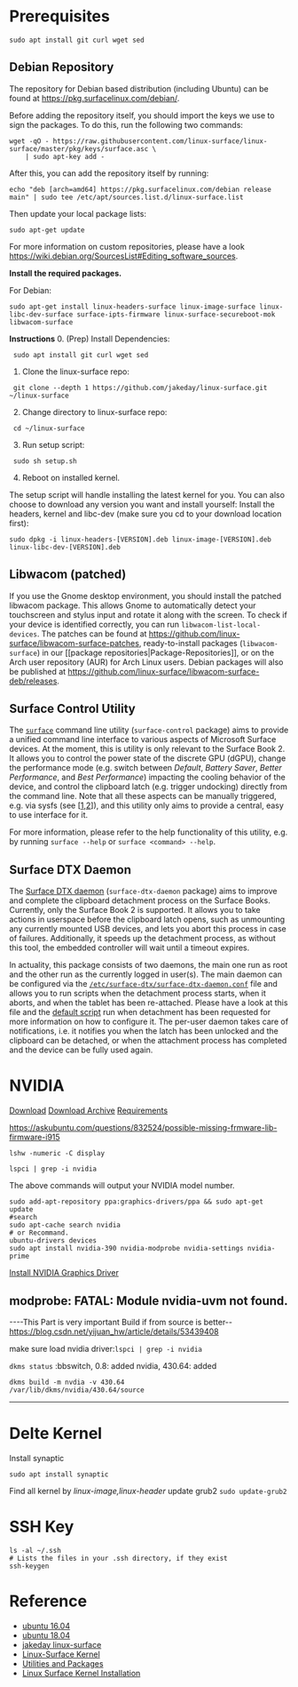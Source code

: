 # Prerequisites
```
sudo apt install git curl wget sed
```
## Debian Repository

The repository for Debian based distribution (including Ubuntu) can be found at https://pkg.surfacelinux.com/debian/.

Before adding the repository itself, you should import the keys we use to sign the packages.
To do this, run the following two commands:

```
wget -qO - https://raw.githubusercontent.com/linux-surface/linux-surface/master/pkg/keys/surface.asc \
    | sudo apt-key add -
```

After this, you can add the repository itself by running:

```
echo "deb [arch=amd64] https://pkg.surfacelinux.com/debian release main" | sudo tee /etc/apt/sources.list.d/linux-surface.list
```

Then update your local package lists:

```
sudo apt-get update
```

For more information on custom repositories, please have a look
https://wiki.debian.org/SourcesList#Editing_software_sources.

**Install the required packages.**

   For Debian:
   ```
   sudo apt-get install linux-headers-surface linux-image-surface linux-libc-dev-surface surface-ipts-firmware linux-surface-secureboot-mok libwacom-surface
   ```

**Instructions**
0. (Prep) Install Dependencies:
  ```
   sudo apt install git curl wget sed
  ```
1. Clone the linux-surface repo:
  ```
   git clone --depth 1 https://github.com/jakeday/linux-surface.git ~/linux-surface
  ```
2. Change directory to linux-surface repo:
  ```
   cd ~/linux-surface
  ```
3. Run setup script:
  ```
   sudo sh setup.sh
  ```
4. Reboot on installed kernel.

The setup script will handle installing the latest kernel for you. You can also choose to download any version you want and install yourself:
Install the headers, kernel and libc-dev (make sure you cd to your download location first):

  ```
  sudo dpkg -i linux-headers-[VERSION].deb linux-image-[VERSION].deb linux-libc-dev-[VERSION].deb
  ```


## Libwacom (patched)

If you use the Gnome desktop environment, you should install the patched libwacom package.
This allows Gnome to automatically detect your touchscreen and stylus input and rotate it along with the screen.
To check if your device is identified correctly, you can run `libwacom-list-local-devices`.
The patches can be found at https://github.com/linux-surface/libwacom-surface-patches, ready-to-install packages (`libwacom-surface`) in our [[package repositories|Package-Repositories]], or on the Arch user repository (AUR) for Arch Linux users.
Debian packages will also be published at https://github.com/linux-surface/libwacom-surface-deb/releases.


## Surface Control Utility

The [`surface`][surface-control] command line utility (`surface-control` package) aims to provide a unified command line interface to various aspects of Microsoft Surface devices.
At the moment, this is utility is only relevant to the Surface Book 2.
It allows you to control the power state of the discrete GPU (dGPU), change the performance mode (e.g. switch between _Default_, _Battery Saver_, _Better Performance_, and _Best Performance_) impacting the cooling behavior of the device, and control the clipboard latch (e.g. trigger undocking) directly from the command line.
Note that all these aspects can be manually triggered, e.g. via sysfs (see [[1][surface-acpi-perfmode],[2][surface-dgpu]]), and this utility only aims to provide a central, easy to use interface for it.

For more information, please refer to the help functionality of this utility, e.g. by running `surface --help` or `surface <command> --help`.


## Surface DTX Daemon

The [Surface DTX daemon][surface-dtx-daemon] (`surface-dtx-daemon` package) aims to improve and complete the clipboard detachment process on the Surface Books.
Currently, only the Surface Book 2 is supported.
It allows you to take actions in userspace before the clipboard latch opens, such as unmounting any currently mounted USB devices, and lets you abort this process in case of failures.
Additionally, it speeds up the detachment process, as without this tool, the embedded controller will wait until a timeout expires.

In actuality, this package consists of two daemons, the main one run as root and the other run as the currently logged in user(s).
The main daemon can be configured via the [`/etc/surface-dtx/surface-dtx-daemon.conf`](https://github.com/linux-surface/surface-dtx-daemon/blob/master/etc/dtx/surface-dtx-daemon.conf) file and allows you to run scripts when the detachment process starts, when it aborts, and when the tablet has been re-attached.
Please have a look at this file and the [default script](https://github.com/linux-surface/surface-dtx-daemon/blob/master/etc/dtx/detach.sh) run when detachment has been requested for more information on how to configure it.
The per-user daemon takes care of notifications, i.e. it notifies you when the latch has been unlocked and the clipboard can be detached, or when the attachment process has completed and the device can be fully used again.


[surface-control]: https://github.com/linux-surface/surface-control
[surface-acpi-perfmode]: https://github.com/linux-surface/surface-aggregator-module#setting-the-performance-mode
[surface-dgpu]: https://github.com/linux-surface/surface-aggregator-module#controlling-the-dgpu-power-state
[surface-dtx-daemon]: https://github.com/linux-surface/surface-dtx-daemon
[surface-fix-eraser]: https://github.com/linux-surface/surface-fix-eraser
# NVIDIA
[Download](https://www.nvidia.com/Download/index.aspx?lang=en-us)
[Download Archive](https://www.nvidia.com/en-us/drivers/unix/)
[Requirements](http://us.download.nvidia.com/XFree86/Linux-x86_64/384.69/README/minimumrequirements.html)

https://askubuntu.com/questions/832524/possible-missing-frmware-lib-firmware-i915
```
lshw -numeric -C display

lspci | grep -i nvidia
```
The above commands will output your NVIDIA model number.

```
sudo add-apt-repository ppa:graphics-drivers/ppa && sudo apt-get update
#search 
sudo apt-cache search nvidia 
# or Recommand.
ubuntu-drivers devices
sudo apt install nvidia-390 nvidia-modprobe nvidia-settings nvidia-prime
```
[Install NVIDIA Graphics Driver](https://gist.github.com/wangruohui/df039f0dc434d6486f5d4d098aa52d07#remove-previous-installations--important-)

## modprobe: FATAL: Module nvidia-uvm not found.
----This Part is very important Build if from source is better--
https://blog.csdn.net/yijuan_hw/article/details/53439408

make sure load nvidia driver:```lspci | grep -i nvidia ```

```dkms status``` :bbswitch, 0.8: added  nvidia, 430.64: added

```
dkms build -m nvdia -v 430.64
/var/lib/dkms/nvidia/430.64/source
```
-------------------------------------------
# Delte Kernel 
Install synaptic
```
sudo apt install synaptic
```
Find all kernel by *linux-image,linux-header*
update grub2 ```sudo update-grub2```
# SSH Key
```
ls -al ~/.ssh
# Lists the files in your .ssh directory, if they exist
ssh-keygen
```

# Reference
- [ubuntu 16.04](https://turlucode.com/how-to-install-ubuntu-16-04-on-surface-book-2/)
- [ubuntu 18.04](https://turlucode.com/how-to-install-ubuntu-18-04-on-surface-book-2/)
- [jakeday linux-surface](https://github.com/jakeday/linux-surface)
- [Linux-Surface Kernel](https://github.com/linux-surface)
- [Utilities and Packages](https://github.com/linux-surface/linux-surface/wiki/Utilities-and-Packages)
- [Linux Surface Kernel Installation](https://github.com/linux-surface/linux-surface/wiki/Installation-and-Setup)